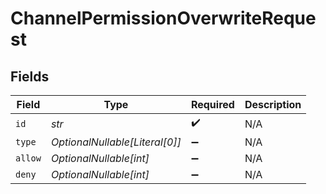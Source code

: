 # ChannelPermissionOverwriteRequest


## Fields

| Field                          | Type                           | Required                       | Description                    |
| ------------------------------ | ------------------------------ | ------------------------------ | ------------------------------ |
| `id`                           | *str*                          | :heavy_check_mark:             | N/A                            |
| `type`                         | *OptionalNullable[Literal[0]]* | :heavy_minus_sign:             | N/A                            |
| `allow`                        | *OptionalNullable[int]*        | :heavy_minus_sign:             | N/A                            |
| `deny`                         | *OptionalNullable[int]*        | :heavy_minus_sign:             | N/A                            |